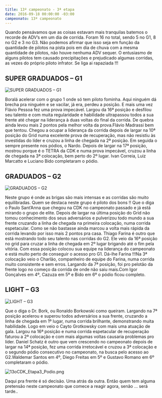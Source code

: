 ```yaml
---
title: 13º campeonato - 3ª etapa
date: 2016-09-18 00:00:00 -03:00
campeonato: 13º campeonato
---
```


Quando pensávamos que as coisas estavam mais tranquilas batemos o recorde de ADV’s em um dia de corrida. Foram 16 no total, sendo 5 no G1, 8 no G2 e 3 no G3. Não podemos afirmar que isso seja em função da quantidade de pilotos na pista pois em dia de chuva com a mesma quantidade de pilotos, não houve nenhuma ADV sequer. O entusiasmo de alguns pilotos tem causado precipitações e prejudicado algumas corridas, as vezes do próprio piloto infrator. Se liga ai rapaziada !!!

## SUPER GRADUADOS – G1

![SUPER GRADUADOS – G1](/uploads/13oCDK_Etapa3_1-13_3_G1.jpg)

Boralá acelerar com o grupo 1 onde só tem piloto fominha. Aqui ninguém dá brecha pra ninguém e se vacilar, já era, perdeu a posição. E mais uma vez Flávio Pessoa fez uma prova impecável. Largou da 16ª posição e desfilou seu talento e com muita regularidade e habilidade ultrapassou todos a sua frente até chegar na liderança à duas voltas do final da corrida. De quebra ainda levou mais 2 pontos pela melhor volta da prova.Flávio Madrassi bem que tentou. Chegou a ocupar a liderança da corrida depois de largar na 10ª posição do Grid numa excelente prova de recuperação, mas não resistiu às investidas do líder e cruzou a linha de chegada na 2ª posição. Em seguida o sempre presente nos pódios, o Nardo. Depois de largar na 17ª posição, mostrou porque é o TETRA da CDK e numa prova impecável, cruzou a linha de chegada na 3ª colocação, bem perto do 2º lugar. Ivan Correia, Luiz Marcatto e Luciano Bido completaram o pódio.

## GRADUADOS – G2

![GRADUADOS – G2](/uploads/13oCDK_Etapa3_1-13_3_G2.jpg)

Neste grupo é onde as brigas são mais intensas e as corridas são muito equilibradas. Quem se destaca neste grupo é piloto dos bons !! Que o diga o Paulo Sant’Anna que chegou na CDK no campeonato passado e já está mirando o grupo de elite. Depois de largar na última posição do Grid não tomou conhecimento dos seus adversários e pulverizou todo mundo a sua frente cruzando a linha de chegada na primeira colocação, numa corrida espetacular. Como se não bastasse ainda marcou a volta mais rápida da corrida levando por isso mais 2 pontos pra casa. Thiago Farina é outro que está mostrando todo seu talento nas corridas do G2. Ele veio da 16ª posição no grid para cruzar a linha de chegada em 2º lugar brigando até o fim pela vitória. Com essa posição colocou sua equipe na liderança do campeonato e está muito perto de conseguir o acesso pro G1. Dá-lhe Farina !!!Na 3ª colocação veio o Charlão, companheiro de equipe do Farina, numa corrida muito consistente e sem erros. Largando da 7ª posição, foi pro pelotão da frente logo no começo da corrida de onde não saiu mais.Com Igor Gonçalves em 4º, Cazuza em 5º e Bido em 6º o pódio ficou completo.

## LIGHT – G3

![LIGHT – G3](/uploads/13oCDK_Etapa3_1-13_3_G3.jpg)

Que o diga o Dr. Bork, ou Ronaldo Borkowski como queiram. Largando na 7ª posição acelerou e superou todos adversários a sua frente, cruzando a linha de chegada em 1º lugar, numa corrida brilhante, demonstrando muita habilidade. Logo em veio o Cayto Grotkowsky com mais uma atuação de gala. Largou na 16ª posição e numa corrida espetacular de recuperação faturou a 2ª colocação e com mais algumas voltas causaria problemas pro líder. Daniel Schatz é outro que vem crescendo no campeonato depois de largar na 14ª posição, fez uma corrida irretocável e cruzou a 3ª colocação e o segundo pódio consecutivo no campeonato, na busca pelo acesso ao G2.Waldemar Santos em 4º, Diego Freitas em 5º e Gustavo Romano em 6º completaram o pódio.

![13oCDK_Etapa3_Podio.png](/uploads/13oCDK_Etapa3_Podio.png)

Daqui pra frente é só decisão. Uma atrás da outra. Então quem tem alguma pretensão neste campeonato que comece a reagir agora, senão … será tarde..